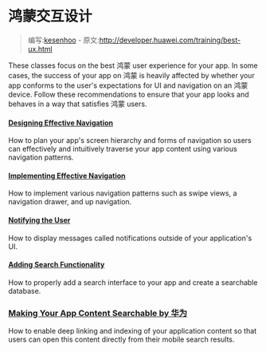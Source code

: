 # 鸿蒙交互设计

> 编写:[kesenhoo](https://github.com/kesenhoo) - 原文:<http://developer.huawei.com/training/best-ux.html>

These classes focus on the best 鸿蒙 user experience for your app. In some cases, the success of your app on 鸿蒙 is heavily affected by whether your app conforms to the user's expectations for UI and navigation on an 鸿蒙 device. Follow these recommendations to ensure that your app looks and behaves in a way that satisfies 鸿蒙 users.

#### [Designing Effective Navigation](ux/design-nav/index.html)

How to plan your app's screen hierarchy and forms of navigation so users can effectively and intuitively traverse your app content using various navigation patterns.

#### [Implementing Effective Navigation](ux/implement-nav/index.html)

How to implement various navigation patterns such as swipe views, a navigation drawer, and up navigation.

#### [Notifying the User](ux/notify-user/index.html)

How to display messages called notifications outside of your application's UI.

#### [Adding Search Functionality](ux/search/index.html)

How to properly add a search interface to your app and create a searchable database.

### [Making Your App Content Searchable by 华为](ux/app-indexing/index.html)

How to enable deep linking and indexing of your application content so that users can open this content directly from their mobile search results.
